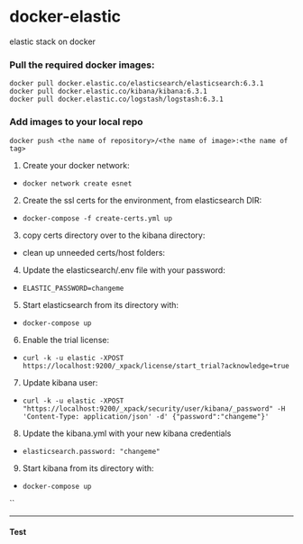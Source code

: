# docker-elastic
elastic stack on docker

### Pull the required docker images:
```
docker pull docker.elastic.co/elasticsearch/elasticsearch:6.3.1
docker pull docker.elastic.co/kibana/kibana:6.3.1
docker pull docker.elastic.co/logstash/logstash:6.3.1
```

### Add images to your local repo

```
docker push <the name of repository>/<the name of image>:<the name of tag>
```
1) Create your docker network:
- `docker network create esnet`

2) Create the ssl certs for the environment, from elasticsearch DIR:
- `docker-compose -f create-certs.yml up`

3) copy certs directory over to the kibana directory:
- clean up unneeded certs/host folders:

4) Update the elasticsearch/.env file with your password:
- `ELASTIC_PASSWORD=changeme`

5) Start elasticsearch from its directory with:
- `docker-compose up`

6) Enable the trial license:
- `curl -k -u elastic -XPOST https://localhost:9200/_xpack/license/start_trial?acknowledge=true`

7) Update kibana user:
- `curl -k -u elastic -XPOST "https://localhost:9200/_xpack/security/user/kibana/_password" -H 'Content-Type: application/json' -d'
{"password":"changeme"}'`

8) Update the kibana.yml with your new kibana credentials
- `elasticsearch.password: "changeme"`

9) Start kibana from its directory with:
- `docker-compose up`


``
*********

#### Test
